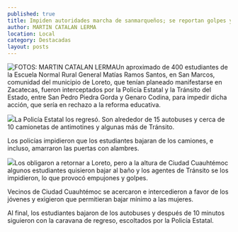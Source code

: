 ```yaml
---
published: true
title: Impiden autoridades marcha de sanmarqueños; se reportan golpes y empujones
author: MARTIN CATALAN LERMA
location: Local
category: Destacadas
layout: posts
---
```


![FOTOS: MARTIN CATALAN LERMA](http://i.imgur.com/EbpOptrm.jpg)Un aproximado de 400 estudiantes de la Escuela Normal Rural General Matías Ramos Santos, en San Marcos, comunidad del municipio de Loreto, que tenían planeado manifestarse en Zacatecas, fueron interceptados por la Policía Estatal y la Tránsito del Estado, entre San Pedro Piedra Gorda y Genaro Codina, para impedir dicha acción, que sería en rechazo a la reforma educativa.

![](http://i.imgur.com/ALdX01om.jpg)La Policía Estatal los regresó. Son alrededor de 15 autobuses y cerca de 10 camionetas de antimotines y algunas más de Tránsito.

Los policías impidieron que los estudiantes bajaran de los camiones, e incluso, amarraron las puertas con alambres.

![](http://i.imgur.com/G1cbZ88m.jpg)Los obligaron a retornar a Loreto, pero a la altura de Ciudad Cuauhtémoc algunos estudiantes quisieron bajar al baño y los agentes de Tránsito se los impidieron, lo que provocó empujones y golpes.

Vecinos de Ciudad Cuauhtémoc se acercaron e intercedieron a favor de los jóvenes y exigieron que permitieran bajar mínimo a las mujeres.

Al final, los estudiantes bajaron de los autobuses y después de 10 minutos siguieron con la caravana de regreso, escoltados por la Policía Estatal.
